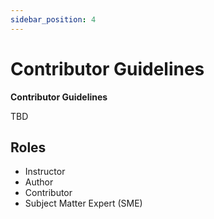 ```yaml
---
sidebar_position: 4
---
```


# Contributor Guidelines

**Contributor Guidelines**

TBD

## Roles

- Instructor
- Author
- Contributor
- Subject Matter Expert (SME)
